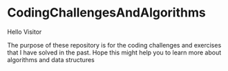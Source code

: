 # CodingChallengesAndAlgorithms

Hello Visitor

The purpose of these repository is for the coding challenges and exercises that I have solved in the past.
Hope this might help you to learn more about algorithms and data structures
